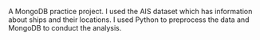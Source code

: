 A MongoDB practice project.
I used the AIS dataset which has information about ships and their locations.
I used Python to preprocess the data and MongoDB to conduct the analysis.